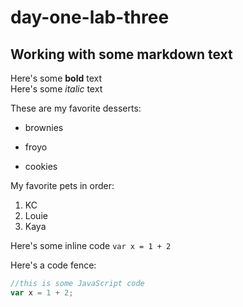 # day-one-lab-three

## Working with some markdown text

Here's some **bold** text  
Here's some _italic_ text

These are my favorite desserts:
- brownies
* froyo
- cookies

My favorite pets in order:
1. KC
1. Louie
1. Kaya

Here's some inline code `var x = 1 + 2`

Here's a code fence:
```js
//this is some JavaScript code 
var x = 1 + 2;
```


